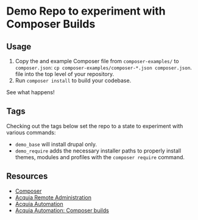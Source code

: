 # Demo Repo to experiment with Composer Builds

## Usage

1. Copy the and example Composer file from ```composer-examples/``` to ```composer.json```: ```cp composer-examples/composer-*.json composer.json```. file into the top level of your repository.
1. Run ```composer install``` to build your codebase.

See what happens!

## Tags
Checking out the tags below set the repo to a state to experiment with various commands:
* ```demo_base``` will install drupal only.
* ```demo_require``` adds the necessary installer paths to properly install themes, modules and profiles with the ```composer require``` command.


## Resources

* [Composer](https://getcomposer.org/)
* [Acquia Remote Administration](https://docs.acquia.com/ra)
* [Acquia Automation](https://docs.acquia.com/ra/automation)
* [Acquia Automation: Composer builds](https://docs.acquia.com/ra/automation/composer)
